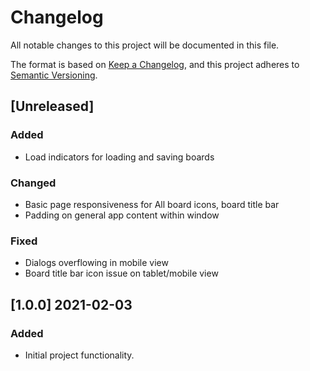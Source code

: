 # Changelog
All notable changes to this project will be documented in this file.

The format is based on [Keep a Changelog](https://keepachangelog.com/en/1.0.0/),
and this project adheres to [Semantic Versioning](https://semver.org/spec/v2.0.0.html).

## [Unreleased]

### Added
- Load indicators for loading and saving boards

### Changed
- Basic page responsiveness for All board icons, board title bar
- Padding on general app content within window

### Fixed
- Dialogs overflowing in mobile view
- Board title bar icon issue on tablet/mobile view

## [1.0.0]  2021-02-03
### Added
- Initial project functionality.
